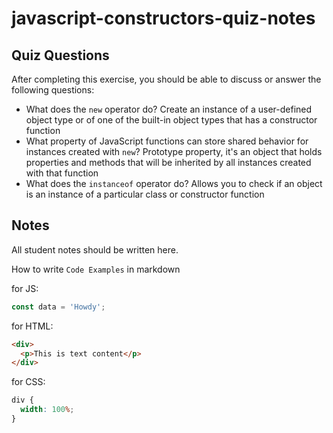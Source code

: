 # javascript-constructors-quiz-notes

## Quiz Questions

After completing this exercise, you should be able to discuss or answer the following questions:

- What does the `new` operator do?
  Create an instance of a user-defined object type or of one of the built-in object types that has a constructor function
- What property of JavaScript functions can store shared behavior for instances created with `new`?
  Prototype property, it's an object that holds properties and methods that will be
  inherited by all instances created with that function
- What does the `instanceof` operator do?
  Allows you to check if an object is an instance of a particular class or constructor function

## Notes

All student notes should be written here.

How to write `Code Examples` in markdown

for JS:

```javascript
const data = 'Howdy';
```

for HTML:

```html
<div>
  <p>This is text content</p>
</div>
```

for CSS:

```css
div {
  width: 100%;
}
```
